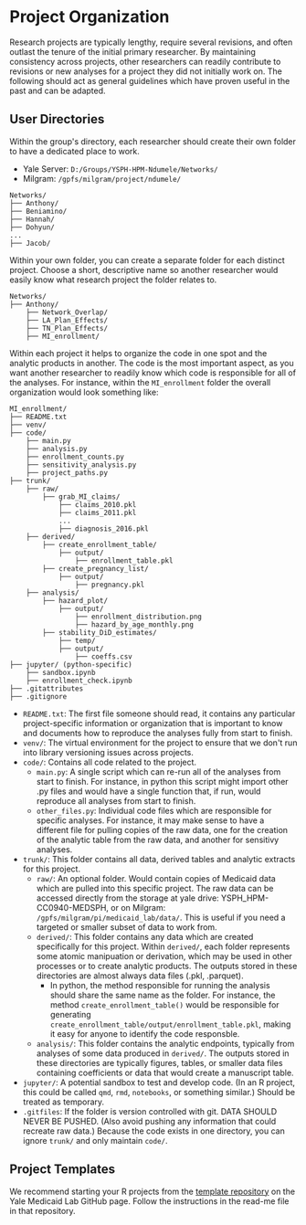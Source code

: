 # Project Organization

Research projects are typically lengthy, require several revisions, and often outlast the tenure of the initial primary researcher. By maintaining consistency across projects, other researchers can readily contribute to revisions or new analyses for a project they did not initially work on. The following should act as general guidelines which have proven useful in the past and can be adapted.

## User Directories
Within the group's directory, each researcher should create their own folder to have a dedicated place to work.

- Yale Server: `D:/Groups/YSPH-HPM-Ndumele/Networks/`
- Milgram: `/gpfs/milgram/project/ndumele/` 

```
Networks/
├── Anthony/
├── Beniamino/
├── Hannah/
├── Dohyun/
...
├── Jacob/
```

Within your own folder, you can create a separate folder for each distinct project. Choose a short, descriptive name so another researcher would easily know what research project the folder relates to.

```
Networks/
├── Anthony/
    ├── Network_Overlap/
    ├── LA_Plan_Effects/
    ├── TN_Plan_Effects/
    ├── MI_enrollment/
```

Within each project it helps to organize the code in one spot and the analytic products in another. The code is the most important aspect, as you want another researcher to readily know which code is responsible for all of the analyses. For instance, within the `MI_enrollment` folder the overall organization would look something like:

```
MI_enrollment/
├── README.txt
├── venv/
├── code/
    ├── main.py
    ├── analysis.py
    ├── enrollment_counts.py
    ├── sensitivity_analysis.py
    ├── project_paths.py
├── trunk/
    ├── raw/
        ├── grab_MI_claims/
            ├── claims_2010.pkl
            ├── claims_2011.pkl
            ...
            ├── diagnosis_2016.pkl
    ├── derived/
        ├── create_enrollment_table/
            ├── output/
                ├── enrollment_table.pkl
        ├── create_pregnancy_list/
            ├── output/
                ├── pregnancy.pkl
    ├── analysis/
        ├── hazard_plot/
            ├── output/
                ├── enrollment_distribution.png
                ├── hazard_by_age_monthly.png
        ├── stability_DiD_estimates/
            ├── temp/
            ├── output/
                ├── coeffs.csv
├── jupyter/ (python-specific)
    ├── sandbox.ipynb
    ├── enrollment_check.ipynb
├── .gitattributes
├── .gitignore
```

- `README.txt`: The first file someone should read, it contains any particular project-specific information or organization that is important to know and documents how to reproduce the analyses fully from start to finish.
- `venv/`: The virtual environment for the project to ensure that we don't run into library versioning issues across projects.
- `code/`: Contains all code related to the project.
    - `main.py`: A single script which can re-run all of the analyses from start to finish. For instance, in python this script might import other .py files and would have a single function that, if run, would reproduce all analyses from start to finish.
    - `other_files.py`: Individual code files which are responsible for specific analyses. For instance, it may make sense to have a different file for pulling copies of the raw data, one for the creation of the analytic table from the raw data, and another for sensitivy analyses.
- `trunk/`: This folder contains all data, derived tables and analytic extracts for this project.
    - `raw/`: An optional folder. Would contain copies of Medicaid data which are pulled into this specific project. The raw data can be accessed directly from the storage at yale drive: YSPH_HPM-CC0940-MEDSPH, or on Milgram: `/gpfs/milgram/pi/medicaid_lab/data/`. This is useful if you need a targeted or smaller subset of data to work from.
    - `derived/`: This folder contains any data which are created specifically for this project. Within `derived/`, each folder represents some atomic manipuation or derivation, which may be used in other processes or to create analytic products. The outputs stored in these directories are almost always data files (.pkl, .parquet).
        - In python, the method responsible for running the analysis should share the same name as the folder. For instance, the method `create_enrollment_table()` would be responsible for generating `create_enrollment_table/output/enrollment_table.pkl`, making it easy for anyone to identify the code responsble.
    - `analysis/`: This folder contains the analytic endpoints, typically from analyses of some data produced in `derived/`. The outputs stored in these directories are typically figures, tables, or smaller data files containing coefficients or data that would create a manuscript table.
- `jupyter/`: A potential sandbox to test and develop code. (In an R project, this could be called `qmd`, `rmd`, `notebooks`, or something similar.) Should be treated as temporary.
- `.gitfiles`: If the folder is version controlled with git. DATA SHOULD NEVER BE PUSHED. (Also avoid pushing any information that could recreate raw data.) Because the code exists in one directory, you can ignore `trunk/` and only maintain `code/`.

## Project Templates

We recommend starting your R projects from the [template repository](https://github.com/Yale-Medicaid/R_project_template/) on the Yale Medicaid Lab GitHub page. Follow the instructions in the read-me file in that repository.

